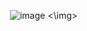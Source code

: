 <img> ![image](https://github.com/user-attachments/assets/242bdc4a-c84c-4318-ad3d-73387a409939) <\img>
